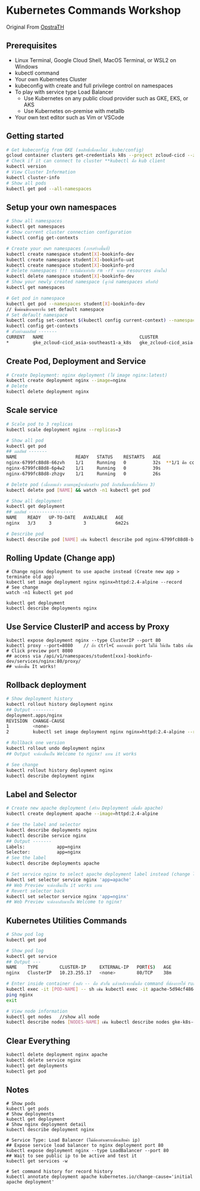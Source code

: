 # Kubernetes Commands Workshop 
Original From [OpstraTH](https://github.com/opsta/devsecops-workshop/blob/master/docs/05-k8s-cli.md)
## Prerequisites

* Linux Terminal, Google Cloud Shell, MacOS Terminal, or WSL2 on Windows
* kubectl command
* Your own Kubernetes Cluster
* kubeconfig with create and full privilege control on namespaces
* To play with service type Load Balancer
  * Use Kubernetes on any public cloud provider such as GKE, EKS, or AKS
  * Use Kubernetes on-premise with metallb
* Your own text editor such as Vim or VSCode

## Getting started

```bash
# Get kubeconfig from GKE (ขอสิทธิ์เพื่อขอไฟล์ .kube/config)
gcloud container clusters get-credentials k8s --project zcloud-cicd --zone asia-southeast1-a
# Check if it can connect to cluster **kubectl คือ kub client
kubectl version
# View Cluster Information
kubectl cluster-info
# Show all pods
kubectl get pod --all-namespaces
```

## Setup your own namespaces

```bash
# Show all namespaces
kubectl get namespaces
# Show current cluster connection configuration
kubectl config get-contexts

# Create your own namespaces (การสร้างพื้นที่)
kubectl create namespace student[X]-bookinfo-dev
kubectl create namespace student[X]-bookinfo-uat
kubectl create namespace student[X]-bookinfo-prd
# Delete namespaces (!! ระวังมีค่าเท่ากับ rm -rf จะลบ resources ด้านใน)
kubectl delete namespace student[X]-bookinfo-dev
# Show your newly created namespace (ดูว่ามี namespaces หรือยัง)
kubectl get namespaces

# Get pod in namespace
kubectl get pod --namespaces student[X]-bookinfo-dev
// ซึ่งค่อนข้างจะยาวจึง set default namespace
# Set default namespace
kubectl config set-context $(kubectl config current-context) --namespace=student[X]-bookinfo-dev
kubectl config get-contexts
# ตัวอย่างผลลัพธ์ -------
CURRENT   NAME                                    CLUSTER                                 AUTHINFO                                NAMESPACE
*         gke_zcloud-cicd_asia-southeast1-a_k8s   gke_zcloud-cicd_asia-southeast1-a_k8s   gke_zcloud-cicd_asia-southeast1-a_k8s   student168-bookinfo-dev
```

## Create Pod, Deployment and Service

```bash
# Create Deployment: nginx deployment (ใช้ image nginx:latest)
kubectl create deployment nginx --image=nginx
# Delete
kubectl delete deployment nginx
```

## Scale service

```bash
# Scale pod to 3 replicas
kubectl scale deployment nginx --replicas=3

# Show all pod
kubectl get pod
## ผลลัพธ์ -------
NAME                      READY   STATUS    RESTARTS   AGE
nginx-6799fc88d8-66zvh    1/1     Running   0          32s  **1/1 คือ container
nginx-6799fc88d8-6p4w2    1/1     Running   0          39s
nginx-6799fc88d8-zhzgv    1/1     Running   0          26s

# Delete pod (เมื่อลบแล้ว ตามทฤษฎีจะต้องสร้าง pod อีกอันขึ้นมาเพื่อให้ครบ 3)
kubectl delete pod [NAME] && watch -n1 kubectl get pod

# Show all deployment
kubectl get deployment
## ผลลัพธ์ -----------------
NAME    READY   UP-TO-DATE   AVAILABLE   AGE
nginx   3/3     3            3           6m22s

# Describe pod
kubectl describe pod [NAME] เช่น kubectl describe pod nginx-6799fc88d8-bphcf
```

## Rolling Update (Change app)
```
# Change nginx deployment to use apache instead (Create new app > terminate old app)
kubectl set image deployment nginx nginx=httpd:2.4-alpine --record
# See change
watch -n1 kubectl get pod

kubectl get deployment
kubectl describe deployments nginx
````

## Use Service ClusterIP and access by Proxy
````
kubectl expose deployment nginx --type ClusterIP --port 80
kubectl proxy --port=8080    // ถ้า ctrl+C ออกจะเข้า port ไม่ได้ ให้เปิด tabs เพิ่ม
# Click preview port 8080
## access via /api/v1/namespaces/student[xxx]-bookinfo-dev/services/nginx:80/proxy/
## จะต้องขึ้น It works!
````

## Rollback deployment
```bash
# Show deployment history
kubectl rollout history deployment nginx
## Output --------
deployment.apps/nginx
REVISION  CHANGE-CAUSE
1         <none>
2         kubectl set image deployment nginx nginx=httpd:2.4-alpine --record=true

# Rollback one version
kubectl rollout undo deployment nginx
## Output จะต้องขึ้นเป็น Welcome to nginx! แทน it works

# See change
kubectl rollout history deployment nginx
kubectl describe deployment nginx
```

## Label and Selector

```bash
# Create new apache deployment (สร้าง Deployment เพิ่มชื่อ apache)
kubectl create deployment apache --image=httpd:2.4-alpine

# See the label and selector
kubectl describe deployments nginx
kubectl describe service nginx
## Output -------
Labels:            app=nginx
Selector:          app=nginx
# See the label
kubectl describe deployments apache

# Set service nginx to select apache deployment label instead (change label in nginx)
kubectl set selector service nginx 'app=apache'
## Web Preview จะต้องขึ้นเป็น it works แทน
# Revert selector back
kubectl set selector service nginx 'app=nginx'
## Web Preview จะต้องกลับมาเป็น Welcome to nginx!
````

## Kubernetes Utilities Commands

```bash
# Show pod log
kubectl get pod

# Show pod log
kubectl get service
## Output ---
NAME    TYPE        CLUSTER-IP     EXTERNAL-IP   PORT(S)   AGE
nginx   ClusterIP   10.23.255.17   <none>        80/TCP    38m

# Enter inside container (หลัง -- คือ ตัวกั้น แล้วหลังจากนั้นคือ command ที่ต้องการให้ run)
kubectl exec -it [POD-NAME] -- sh เช่น kubectl exec -it apache-5d94cf486d-65m4b -- sh
ping nginx
exit

# View node information
kubectl get nodes   //show all node
kubectl describe nodes [์NODES-NAME] เช่น kubectl describe nodes gke-k8s-default-pool-2baf6230-0wz4

```

## Clear Everything

```bash
kubectl delete deployment nginx apache
kubectl delete service nginx
kubectl get deployments
kubectl get pod
```


## Notes
````
# Show pods
kubectl get pods
# Show deployments
kubectl get deployment
# Show nginx deployment detail
kubectl describe deployment nginx

# Service Type: Load Balancer (ไม่ต้องทำเพราะต้องเสียค่า ip)
## Expose service load balancer to nginx deployment port 80
kubectl expose deployment nginx --type LoadBalancer --port 80
## Wait to see public ip to be active and test it
kubectl get services -w

# Set command history for record history
kubectl annotate deployment apache kubernetes.io/change-cause='initial apache deployment'

````

